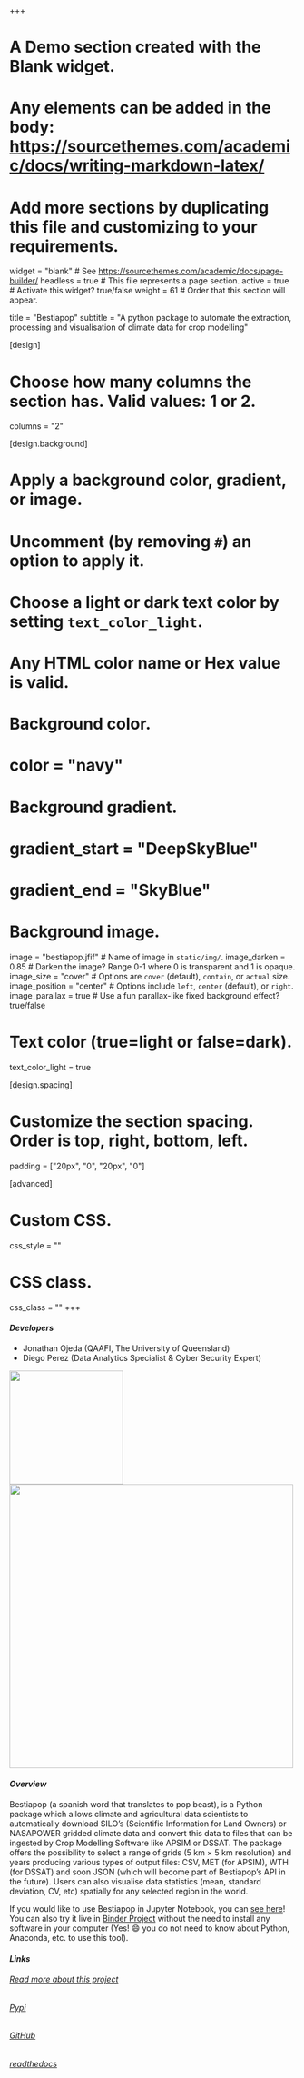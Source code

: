 +++
# A Demo section created with the Blank widget.
# Any elements can be added in the body: https://sourcethemes.com/academic/docs/writing-markdown-latex/
# Add more sections by duplicating this file and customizing to your requirements.

widget = "blank"  # See https://sourcethemes.com/academic/docs/page-builder/
headless = true  # This file represents a page section.
active = true  # Activate this widget? true/false
weight = 61  # Order that this section will appear.

title = "Bestiapop"
subtitle = "A python package to automate the extraction, processing and visualisation of climate data for crop modelling"

[design]
  # Choose how many columns the section has. Valid values: 1 or 2.
  columns = "2"

[design.background]
  # Apply a background color, gradient, or image.
  #   Uncomment (by removing `#`) an option to apply it.
  #   Choose a light or dark text color by setting `text_color_light`.
  #   Any HTML color name or Hex value is valid.

  # Background color.
  # color = "navy"
  
  # Background gradient.
  # gradient_start = "DeepSkyBlue"
  # gradient_end = "SkyBlue"
  
  # Background image.
  image = "bestiapop.jfif"  # Name of image in `static/img/`.
  image_darken = 0.85  # Darken the image? Range 0-1 where 0 is transparent and 1 is opaque.
  image_size = "cover"  #  Options are `cover` (default), `contain`, or `actual` size.
  image_position = "center"  # Options include `left`, `center` (default), or `right`.
  image_parallax = true  # Use a fun parallax-like fixed background effect? true/false

  # Text color (true=light or false=dark).
  text_color_light = true

[design.spacing]
  # Customize the section spacing. Order is top, right, bottom, left.
  padding = ["20px", "0", "20px", "0"]

[advanced]
 # Custom CSS. 
 css_style = ""
 
 # CSS class.
 css_class = ""
+++

#### _Developers_
- Jonathan Ojeda (QAAFI, The University of Queensland)
- Diego Perez (Data Analytics Specialist & Cyber Security Expert)

<img src="https://img.shields.io/pypi/pyversions/bestiapop?style=flat-square" width="200" />

<img src="https://img.shields.io/pypi/dm/bestiapop?style=flat-square" width="500"/>

#### _Overview_
Bestiapop (a spanish word that translates to pop beast), is a Python package which allows climate and agricultural data scientists 
to automatically download SILO’s (Scientific Information for Land Owners) or NASAPOWER gridded climate data and convert this data to 
files that can be ingested by Crop Modelling Software like APSIM or DSSAT. The package offers the possibility to select a range of grids 
(5 km × 5 km resolution) and years producing various types of output files: CSV, MET (for APSIM), WTH (for DSSAT) and soon JSON (which will 
become part of Bestiapop’s API in the future). Users can also visualise data statistics (mean, standard deviation, CV, etc) spatially 
for any selected region in the world.

If you would like to use Bestiapop in Jupyter Notebook, you can [see here](https://github.com/JJguri/bestiapop/blob/master/sample-data/BestiaPop.ipynb)!
You can also try it live in [Binder Project](https://mybinder.org/v2/gh/JJguri/bestiapop/HEAD?filepath=sample-data%2FExampleMapsTasmania.ipynb) without the need
to install any software in your computer (Yes! :smile: you do not need to know about Python, Anaconda, etc. to use this tool).

#### _Links_

###### [Read more about this project](/modelling/project-6)
###### [Pypi](https://pypi.org/project/bestiapop/)
###### [GitHub](https://github.com/JJguri/bestiapop)
###### [readthedocs](https://bestiapop.readthedocs.io/en/latest/?badge=latest&flat-square)
